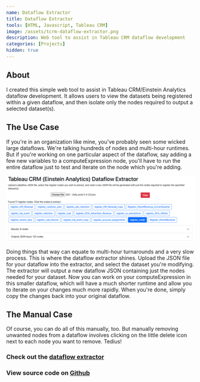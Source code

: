 ```yaml
---
name: Dataflow Extractor
title: Dataflow Extractor
tools: [HTML, Javascript, Tableau CRM]
image: /assets/tcrm-dataflow-extractor.png
description: Web tool to assist in Tableau CRM dataflow development
categories: [Projects]
hidden: true
---
```


## About

I created this simple web tool to assist in Tableau CRM/Einstein Analytics dataflow development.  It allows users to view the datasets being registered within a given dataflow, and then isolate only the nodes required to output a selected dataset(s).

## The Use Case

If you're in an organization like mine, you've probably seen some wicked large dataflows.  We're talking hundreds of nodes and multi-hour runtimes.  But if you're working on one particular aspect of the dataflow, say adding a few new variables to a computeExpression node, you'll have to run the entire dataflow just to test and iterate on the node which you're adding.

![tcrm dataflow extractor screenshot](/assets/tcrm-dataflow-extractor.png)

Doing things that way can equate to multi-hour turnarounds and a very slow process.  This is where the dataflow extractor shines.  Upload the JSON file for your dataflow into the extractor, and select the dataset you're modifying.  The extractor will output a new dataflow JSON containing just the nodes needed for your dataset.  Now you can work on your computeExpression in this smaller dataflow, which will have a much shorter runtime and allow you to iterate on your changes much more rapidly.  When you're done, simply copy the changes back into your original dataflow.

## The Manual Case

Of course, you can do all of this manually, too.  But manually removing unwanted nodes from a dataflow involves clicking on the little delete icon next to each node you want to remove.  Tedius!

### Check out the [dataflow extractor](https://andrewmiller.online/dataflow-extractor/extractor.html)

### View source code on [Github](https://github.com/AndrewMillerOnline/dataflow-extractor)